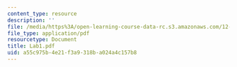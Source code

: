 ```yaml
---
content_type: resource
description: ''
file: /media/https%3A/open-learning-course-data-rc.s3.amazonaws.com/12-163-surface-processes-and-landscape-evolution-fall-2004/a55c975b4e21f3a9318ba024a4c157b8_Lab1.pdf
file_type: application/pdf
resourcetype: Document
title: Lab1.pdf
uid: a55c975b-4e21-f3a9-318b-a024a4c157b8
---
```

